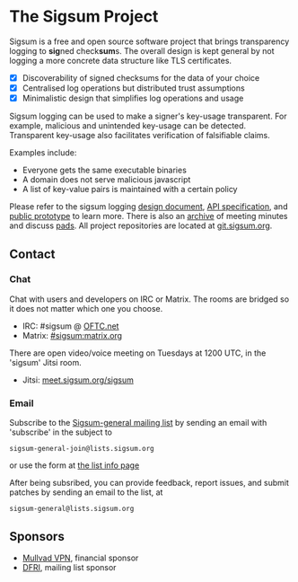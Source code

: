 # The Sigsum Project
Sigsum is a free and open source software project that brings transparency
logging to **sig**ned check**sum**s.  The overall design is kept general
by not logging a more concrete data structure like TLS certificates.

- [x] Discoverability of signed checksums for the data of your choice
- [x] Centralised log operations but distributed trust assumptions
- [x] Minimalistic design that simplifies log operations and usage

Sigsum logging can be used to make a signer's key-usage transparent.  For
example, malicious and unintended key-usage can be detected.  Transparent
key-usage also facilitates verification of falsifiable claims.

Examples include:

- Everyone gets the same executable binaries
- A domain does not serve malicious javascript
- A list of key-value pairs is maintained with a certain policy

Please refer to the sigsum logging
	[design document](https://git.sigsum.org/sigsum/tree/doc/design.md),
	[API specification](https://git.sigsum.org/sigsum/tree/doc/api.md), and
	[public prototype](https://git.sigsum.org/sigsum-log-go/tree/README.md)
to learn more.  There is also an
	[archive](https://git.sigsum.org/sigsum/tree/archive)
of meeting minutes and discuss
	[pads](https://pad.sigsum.org).
All project repositories are located at
	[git.sigsum.org](https://git.sigsum.org).

## Contact
### Chat
Chat with users and developers on IRC or Matrix. The rooms
are bridged so it does not matter which one you choose.

- IRC: \#sigsum @ [OFTC.net](https://oftc.net/)
- Matrix: [#sigsum:matrix.org](https://app.element.io/#/room/#sigsum:matrix.org)

There are open video/voice meeting on Tuesdays at 1200 UTC, in the
'sigsum' Jitsi room.

- Jitsi: [meet.sigsum.org/sigsum](https://meet.sigsum.org/sigsum)

### Email
Subscribe to the
[Sigsum-general mailing list](https://lists.sigsum.org/mailman3/hyperkitty/list/sigsum-general@lists.sigsum.org/)
by sending an email with 'subscribe' in the subject to

    sigsum-general-join@lists.sigsum.org

or use the form at
[the list info page](https://lists.sigsum.org/mailman3/postorius/lists/sigsum-general.lists.sigsum.org/)

After being subsribed, you can provide feedback, report issues, and
submit patches by sending an email to the list, at

    sigsum-general@lists.sigsum.org

## Sponsors
- [Mullvad VPN](https://mullvad.net/), financial sponsor
- [DFRI](https://www.dfri.se/), mailing list sponsor
